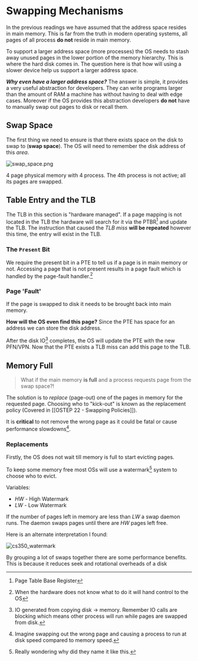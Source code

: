 # Swapping Mechanisms
In the previous readings we have assumed that the address space resides in main memory. This is far from the truth in modern operating systems, all pages of all process **do not** reside in main memory. 

To support a larger address space (more processes) the OS needs to stash away unused pages in the lower portion of the memory hierarchy. This is where the hard disk comes in. The question here is that how will using a slower device help us support a larger address space. 

***Why even have a larger address space?***
The answer is simple, it provides a very useful abstraction for developers. They can write programs larger than the amount of RAM a machine has without having to deal with edge cases. Moreover if the OS provides this abstraction developers **do not** have to manually swap out pages to disk or recall them. 

## Swap Space
The first thing we need to ensure is that there exists space on the disk to swap to (**swap space**). The OS will need to remember the disk address of this *area*. 

![swap_space.png](swap_space.png)

4 page physical memory with 4 process. The 4th process is not active; all its pages are swapped. 

## Table Entry and the TLB
The TLB in this section is "hardware managed". If a page mapping is not located in the TLB the hardware will search for it via the PTBR[^1] and update the TLB. The instruction that caused the *TLB miss* **will be repeated** however this time, the entry will exist in the TLB. 

### The `Present` Bit
We require the present bit in a PTE to tell us if a page is in main memory or not. Accessing a page that is not present results in a page fault which is handled by the page-fault handler.[^2] 

### Page 'Fault'
If the page is swapped to disk it needs to be brought back into main memory. 

**How will the OS even find this page?** Since the PTE has space for an address we can store the disk address. 

After the disk IO[^3] completes, the OS will update the PTE with the new PFN/VPN. Now that the PTE exists a TLB miss can add this page to the TLB. 

## Memory Full
> What if the main memory **is full** and a process requests page from the swap space?!

The solution is to *replace* (page-out) one of the pages in memory for the requested page. Choosing who to "kick-out" is known as the replacement policy (Covered in [[OSTEP 22 - Swapping Policies]]). 

It is **critical** to not remove the wrong page as it could be fatal or cause performance slowdowns[^4].  

### Replacements
Firstly, the OS does not wait till memory is full to start evicting pages.

To keep some memory free most OSs will use a watermark[^5] system to choose who to evict. 

Variables:
+ $HW$ - High Watermark
+ $LW$ - Low Watermark

If the number of pages left in memory are less than $LW$ a swap daemon runs. The daemon swaps pages until there are $HW$ pages left free. 

Here is an alternate interpretation I found:

![cs350_watermark](/img/cs350_watermark.png)

By grouping a lot of swaps together there are some performance benefits. This is because it reduces seek and rotational overheads of a disk




[^1]: Page Table Base Register
[^2]: When the hardware does not know what to do it will hand control to the OS
[^3]: IO generated from copying disk -> memory. Remember IO calls are blocking which means other process will run while pages are swapped from disk.
[^4]: Imagine swapping out the wrong page and causing a process to run at disk speed compared to memory speed. 
[^5]: Really wondering why did they name it like this. 

